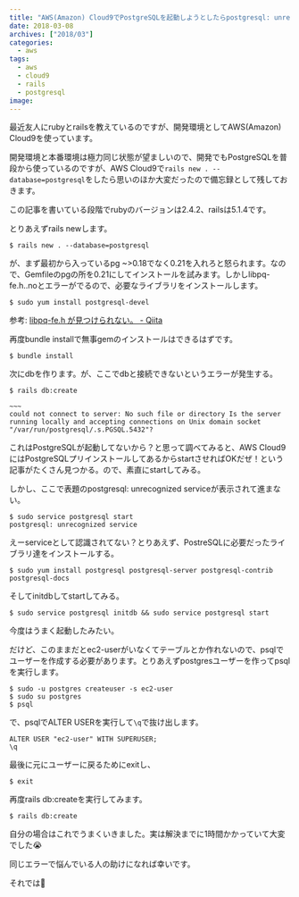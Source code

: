 ```yaml
---
title: "AWS(Amazon) Cloud9でPostgreSQLを起動しようとしたらpostgresql: unrecognized serviceと表示される問題の解決方法"
date: 2018-03-08
archives: ["2018/03"]
categories:
  - aws
tags:
  - aws
  - cloud9
  - rails
  - postgresql
image:
---
```

最近友人にrubyとrailsを教えているのですが、開発環境としてAWS(Amazon) Cloud9を使っています。

<!--more-->

開発環境と本番環境は極力同じ状態が望ましいので、開発でもPostgreSQLを普段から使っているのですが、AWS Cloud9で`rails new . --database=postgresql`をしたら思いのほか大変だったので備忘録として残しておきます。

この記事を書いている段階でrubyのバージョンは2.4.2、railsは5.1.4です。

とりあえずrails newします。

```
$ rails new . --database=postgresql
```

が、まず最初から入っているpg ~>0.18でなく0.21を入れろと怒られます。なので、Gemfileのpgの所を0.21にしてインストールを試みます。しかしlibpq-fe.h..noとエラーがでるので、必要なライブラリをインストールします。

```
$ sudo yum install postgresql-devel
```
参考: [libpq-fe.h が見つけられない。 - Qiita](https://qiita.com/s_osa/items/9b72643c9f7185736395)

再度bundle installで無事gemのインストールはできるはずです。

```
$ bundle install
```

次にdbを作ります。が、ここでdbと接続できないというエラーが発生する。

```
$ rails db:create

~~~
could not connect to server: No such file or directory Is the server running locally and accepting connections on Unix domain socket "/var/run/postgresql/.s.PGSQL.5432"?
```

これはPostgreSQLが起動してないから？と思って調べてみると、AWS Cloud9にはPostgreSQLプリインストールしてあるからstartさせればOKだぜ！という記事がたくさん見つかる。ので、素直にstartしてみる。

しかし、ここで表題のpostgresql: unrecognized serviceが表示されて進まない。

```
$ sudo service postgresql start
postgresql: unrecognized service
```

えーserviceとして認識されてない？とりあえず、PostreSQLに必要だったライブラリ達をインストールする。

```
$ sudo yum install postgresql postgresql-server postgresql-contrib postgresql-docs
```

そしてinitdbしてstartしてみる。

```
$ sudo service postgresql initdb && sudo service postgresql start
```

今度はうまく起動したみたい。

だけど、このままだとec2-userがいなくてテーブルとか作れないので、psqlでユーザーを作成する必要があります。とりあえずpostgresユーザーを作ってpsqlを実行します。

```
$ sudo -u postgres createuser -s ec2-user
$ sudo su postgres
$ psql
```

で、psqlでALTER USERを実行して`\q`で抜け出します。

```
ALTER USER "ec2-user" WITH SUPERUSER;
\q
```

最後に元にユーザーに戻るためにexitし、

```
$ exit
```

再度rails db:createを実行してみます。

```
$ rails db:create
```

自分の場合はこれでうまくいきました。実は解決までに1時間かかっていて大変でした😭

同じエラーで悩んでいる人の助けになれば幸いです。

それでは👋
